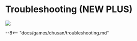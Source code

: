 # Troubleshooting (NEW PLUS)
<img src="/img/chunithm/sdhd/newplus.png">

--8<-- "docs/games/chusan/troubleshooting.md"
